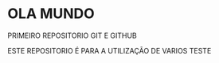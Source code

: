 # OLA MUNDO
 PRIMEIRO REPOSITORIO GIT E GITHUB

 ESTE REPOSITORIO É PARA A UTILIZAÇÃO DE VARIOS TESTE
